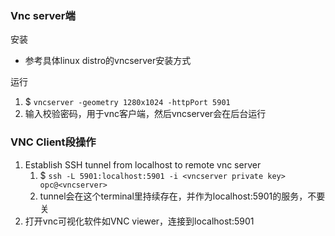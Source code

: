 ### Vnc server端
安装
- 参考具体linux distro的vncserver安装方式

运行  
1. $ `vncserver -geometry 1280x1024 -httpPort 5901` 
1. 输入校验密码，用于vnc客户端，然后vncserver会在后台运行


### VNC Client段操作
1. Establish SSH tunnel from localhost to remote vnc server
   1. $ `ssh -L 5901:localhost:5901 -i <vncserver private key> opc@<vncserver>`
   1. tunnel会在这个terminal里持续存在，并作为localhost:5901的服务，不要关
2. 打开vnc可视化软件如VNC viewer，连接到localhost:5901






